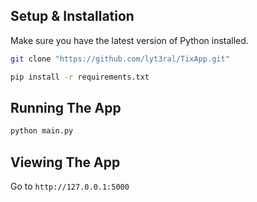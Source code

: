 ## Setup & Installation

Make sure you have the latest version of Python installed.

```bash
git clone "https://github.com/lyt3ral/TixApp.git"
```

```bash
pip install -r requirements.txt
```

## Running The App

```bash
python main.py
```

## Viewing The App

Go to `http://127.0.0.1:5000`
